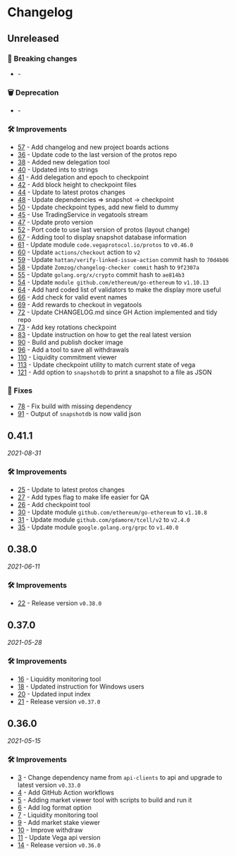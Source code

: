 # Changelog

## Unreleased

### 🚨 Breaking changes
- [](https://github.com/vegaprotocol/vegatools/pull/) -

### 🗑️ Deprecation
- [](https://github.com/vegaprotocol/vegatools/pull/) -

### 🛠 Improvements
- [57](https://github.com/vegaprotocol/vegatools/pull/57) - Add changelog and new project boards actions
- [36](https://github.com/vegaprotocol/vegatools/pull/36) - Update code to the last version of the protos repo
- [38](https://github.com/vegaprotocol/vegatools/pull/38) - Added new delegation tool
- [40](https://github.com/vegaprotocol/vegatools/pull/40) - Updated ints to strings
- [41](https://github.com/vegaprotocol/vegatools/pull/41) - Add delegation and epoch to checkpoint
- [42](https://github.com/vegaprotocol/vegatools/pull/42) - Add block height to checkpoint files
- [44](https://github.com/vegaprotocol/vegatools/pull/44) - Update to latest protos changes
- [48](https://github.com/vegaprotocol/vegatools/pull/48) - Update dependencies => snapshot -> checkpoint
- [50](https://github.com/vegaprotocol/vegatools/pull/50) - Update checkpoint types, add new field to dummy
- [45](https://github.com/vegaprotocol/vegatools/pull/45) - Use TradingService in vegatools stream
- [47](https://github.com/vegaprotocol/vegatools/pull/47) - Update proto version
- [52](https://github.com/vegaprotocol/vegatools/pull/52) - Port code to use last version of protos (layout change)
- [67](https://github.com/vegaprotocol/vegatools/pull/67) - Adding tool to display snapshot database information
- [61](https://github.com/vegaprotocol/vegatools/pull/61) - Update module `code.vegaprotocol.io/protos` to `v0.46.0`
- [60](https://github.com/vegaprotocol/vegatools/pull/60) - Update `actions/checkout` action to `v2`
- [59](https://github.com/vegaprotocol/vegatools/pull/59) - Update `hattan/verify-linked-issue-action` commit hash to `70d4b06`
- [58](https://github.com/vegaprotocol/vegatools/pull/58) - Update `Zomzog/changelog-checker commit` hash to `9f2307a`
- [55](https://github.com/vegaprotocol/vegatools/pull/55) - Update `golang.org/x/crypto` commit hash to `ae814b3`
- [54](https://github.com/vegaprotocol/vegatools/pull/54) - Update `module github.com/ethereum/go-ethereum` to `v1.10.13`
- [64](https://github.com/vegaprotocol/vegatools/pull/64) - Add hard coded list of validators to make the display more useful
- [66](https://github.com/vegaprotocol/vegatools/pull/66) - Add check for valid event names
- [69](https://github.com/vegaprotocol/vegatools/pull/69) - Add rewards to checkout in vegatools
- [72](https://github.com/vegaprotocol/vegatools/pull/72) - Update CHANGELOG.md since GH Action implemented and tidy repo
- [73](https://github.com/vegaprotocol/vegatools/pull/73) - Add key rotations checkpoint
- [83](https://github.com/vegaprotocol/vegatools/pull/83) - Update instruction on how to get the real latest version
- [90](https://github.com/vegaprotocol/vegatools/pull/90) - Build and publish docker image
- [96](https://github.com/vegaprotocol/vegatools/pull/96) - Add a tool to save all withdrawals
- [110](https://github.com/vegaprotocol/vegatools/pull/110) - Liquidity commitment viewer
- [113](https://github.com/vegaprotocol/vegatools/pull/113) - Update checkpoint utility to match current state of vega
- [121](https://github.com/vegaprotocol/vegatools/pull/121) - Add option to `snapshotdb` to print a snapshot to a file as JSON

### 🐛 Fixes
- [78](https://github.com/vegaprotocol/vegatools/pull/78) - Fix build with missing dependency
- [91](https://github.com/vegaprotocol/vegatools/pull/91) - Output of `snapshotdb` is now valid json

## 0.41.1
*2021-08-31*

### 🛠 Improvements
- [25](https://github.com/vegaprotocol/vegatools/pull/25) - Update to latest protos changes
- [27](https://github.com/vegaprotocol/vegatools/pull/27) - Add types flag to make life easier for QA
- [26](https://github.com/vegaprotocol/vegatools/pull/26) - Add checkpoint tool
- [30](https://github.com/vegaprotocol/vegatools/pull/30) - Update module `github.com/ethereum/go-ethereum` to `v1.10.8`
- [31](https://github.com/vegaprotocol/vegatools/pull/31) - Update module `github.com/gdamore/tcell/v2` to `v2.4.0`
- [35](https://github.com/vegaprotocol/vegatools/pull/35) - Update module `google.golang.org/grpc` to `v1.40.0`


## 0.38.0
*2021-06-11*

### 🛠 Improvements
- [22](https://github.com/vegaprotocol/vegatools/pull/22) - Release  version `v0.38.0`


## 0.37.0
*2021-05-28*

### 🛠 Improvements
- [16](https://github.com/vegaprotocol/vegatools/pull/16) - Liquidity monitoring tool
- [18](https://github.com/vegaprotocol/vegatools/pull/18) - Updated instruction for Windows users
- [20](https://github.com/vegaprotocol/vegatools/pull/20) - Updated input index
- [21](https://github.com/vegaprotocol/vegatools/pull/21) - Release version `v0.37.0`

## 0.36.0
*2021-05-15*

### 🛠 Improvements
- [3](https://github.com/vegaprotocol/vegatools/pull/3) - Change dependency name from `api-clients` to api and upgrade to latest version `v0.33.0`
- [4](https://github.com/vegaprotocol/vegatools/pull/4) - Add GitHub Action workflows
- [5](https://github.com/vegaprotocol/vegatools/pull/5) - Adding market viewer tool with scripts to build and run it
- [6](https://github.com/vegaprotocol/vegatools/pull/6) - Add log format option
- [7](https://github.com/vegaprotocol/vegatools/pull/7) - Liquidity monitoring tool
- [9](https://github.com/vegaprotocol/vegatools/pull/9) - Add market stake viewer
- [10](https://github.com/vegaprotocol/vegatools/pull/10) - Improve withdraw
- [11](https://github.com/vegaprotocol/vegatools/pull/11) - Update Vega api version
- [14](https://github.com/vegaprotocol/vegatools/pull/14) - Release version `v0.36.0`

